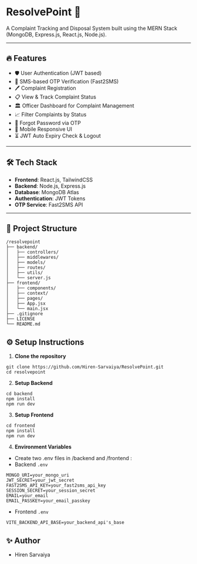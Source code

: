 # ResolvePoint 🚀

A Complaint Tracking and Disposal System built using the MERN Stack (MongoDB, Express.js, React.js, Node.js).

---

## 🔥 Features

- 🛡️ User Authentication (JWT based)
- 📨 SMS-based OTP Verification (Fast2SMS)
- 🖊️ Complaint Registration
- 📋 View & Track Complaint Status
- 🏛️ Officer Dashboard for Complaint Management
- 📈 Filter Complaints by Status
- 🔑 Forgot Password via OTP
- 📱 Mobile Responsive UI
- ⏳ JWT Auto Expiry Check & Logout

---

## 🛠️ Tech Stack

- **Frontend**: React.js, TailwindCSS
- **Backend**: Node.js, Express.js
- **Database**: MongoDB Atlas
- **Authentication**: JWT Tokens
- **OTP Service**: Fast2SMS API

---

## 📂 Project Structure

```plaintext
/resolvepoint
├── backend/
│   ├── controllers/
│   ├── middlewares/
│   ├── models/
│   ├── routes/
│   ├── utils/
│   └── server.js
├── frontend/
│   ├── components/
│   ├── context/
│   ├── pages/
│   ├── App.jsx
│   └── main.jsx
├── .gitignore
├── LICENSE
└── README.md
```

## ⚙️ Setup Instructions

1. **Clone the repository**
```
git clone https://github.com/Hiren-Sarvaiya/ResolvePoint.git
cd resolvepoint
```

2. **Setup Backend**
```
cd backend
npm install
npm run dev
```

3. **Setup Frontend**
```
cd frontend
npm install
npm run dev
```

4. **Environment Variables**
- Create two .env files in /backend and /frontend :
- Backend ```.env```
```
MONGO_URI=your_mongo_uri
JWT_SECRET=your_jwt_secret
FAST2SMS_API_KEY=your_fast2sms_api_key
SESSION_SECRET=your_session_secret
EMAIL=your_email
EMAIL_PASSKEY=your_email_passkey
```

- Frontend ```.env```
```
VITE_BACKEND_API_BASE=your_backend_api's_base
```

## ✨ Author

- Hiren Sarvaiya